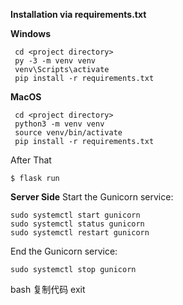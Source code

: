 **Installation via requirements.txt**

**Windows**
```shell
 cd <project directory>
 py -3 -m venv venv
 venv\Scripts\activate
 pip install -r requirements.txt
```

**MacOS**
```shell
 cd <project directory>
 python3 -m venv venv
 source venv/bin/activate
 pip install -r requirements.txt
```

After That


````shell
$ flask run
````


**Server Side**
Start the Gunicorn service:

```aws
sudo systemctl start gunicorn
sudo systemctl status gunicorn
sudo systemctl restart gunicorn
````
End the Gunicorn service:

```aws
sudo systemctl stop gunicorn
````


bash
复制代码
exit

